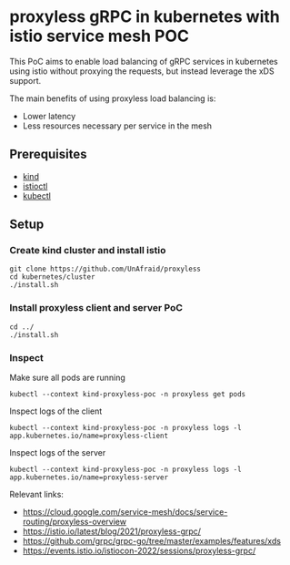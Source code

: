 # proxyless gRPC in kubernetes with istio service mesh POC

This PoC aims to enable load balancing of gRPC services in kubernetes using istio without proxying the requests, but instead leverage the xDS support.

The main benefits of using proxyless load balancing is:
- Lower latency
- Less resources necessary per service in the mesh

## Prerequisites
- [kind](https://kind.sigs.k8s.io/docs/user/quick-start/#installation)
- [istioctl](https://istio.io/latest/docs/setup/additional-setup/download-istio-release/)
- [kubectl](https://kubernetes.io/docs/tasks/tools/)


## Setup
### Create kind cluster and install istio
```shell
git clone https://github.com/UnAfraid/proxyless
cd kubernetes/cluster
./install.sh
```

### Install proxyless client and server PoC 
```shell
cd ../
./install.sh
```

### Inspect
Make sure all pods are running
```shell
kubectl --context kind-proxyless-poc -n proxyless get pods
```

Inspect logs of the client
```shell
kubectl --context kind-proxyless-poc -n proxyless logs -l app.kubernetes.io/name=proxyless-client
```

Inspect logs of the server
```shell
kubectl --context kind-proxyless-poc -n proxyless logs -l app.kubernetes.io/name=proxyless-server
```



Relevant links:
- https://cloud.google.com/service-mesh/docs/service-routing/proxyless-overview
- https://istio.io/latest/blog/2021/proxyless-grpc/
- https://github.com/grpc/grpc-go/tree/master/examples/features/xds
- https://events.istio.io/istiocon-2022/sessions/proxyless-grpc/

